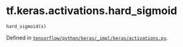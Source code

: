 <div itemscope itemtype="http://developers.google.com/ReferenceObject">
<meta itemprop="name" content="tf.keras.activations.hard_sigmoid" />
</div>

# tf.keras.activations.hard_sigmoid

``` python
hard_sigmoid(x)
```



Defined in [`tensorflow/python/keras/_impl/keras/activations.py`](https://www.tensorflow.org/code/tensorflow/python/keras/_impl/keras/activations.py).

